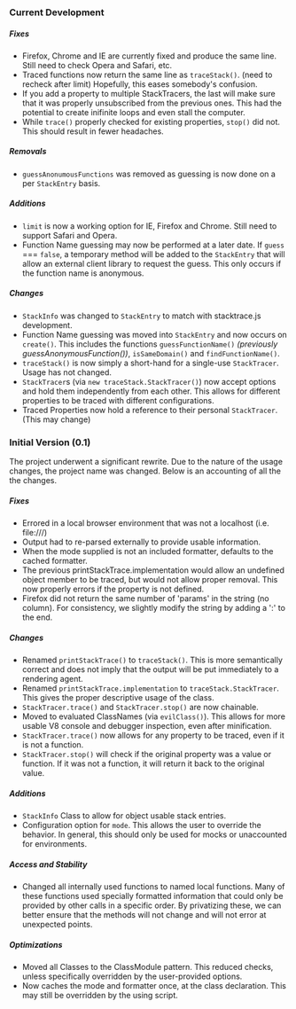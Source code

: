### Current Development

##### Fixes

* Firefox, Chrome and IE are currently fixed and produce the same line. Still need to check Opera and Safari, etc.
* Traced functions now return the same line as `traceStack()`. (need to recheck after limit) Hopefully, this eases somebody's confusion.
* If you add a property to multiple StackTracers, the last will make sure that it was properly unsubscribed from the previous ones. This had the potential to create inifinite loops and even stall the computer.
* While `trace()` properly checked for existing properties, `stop()` did not. This should result in fewer headaches.

##### Removals

* `guessAnonumousFunctions` was removed as guessing is now done on a per `StackEntry` basis.

##### Additions

* `limit` is now a working option for IE, Firefox and Chrome. Still need to support Safari and Opera.
* Function Name guessing may now be performed at a later date. If `guess` === `false`, a temporary method will be added to the `StackEntry` that will allow an external client library to request the guess. This only occurs if the function name is anonymous.

##### Changes

* `StackInfo` was changed to `StackEntry` to match with stacktrace.js development.
* Function Name guessing was moved into `StackEntry` and now occurs on `create()`. This includes the functions `guessFunctionName()` *(previously guessAnonymousFunction())*, `isSameDomain()` and `findFunctionName()`.
* `traceStack()` is now simply a short-hand for a single-use `StackTracer`. Usage has not changed.
* `StackTracer`s (via `new traceStack.StackTracer()`) now accept options and hold them independently from each other. This allows for different properties to be traced with different configurations.
* Traced Properties now hold a reference to their personal `StackTracer`. (This may change) 

### Initial Version (0.1)

The project underwent a significant rewrite. Due to the nature of the usage changes, the project name was changed. Below is an accounting of all the the changes.

##### Fixes

* Errored in a local browser environment that was not a localhost (i.e. file:///)
* Output had to re-parsed externally to provide usable information.
* When the mode supplied is not an included formatter, defaults to the cached formatter.
* The previous printStackTrace.implementation would allow an undefined object member to be traced, but would not allow proper removal. This now properly errors if the property is not defined.
* Firefox did not return the same number of 'params' in the string (no column). For consistency, we slightly modify the string by adding a ':' to the end.

##### Changes

* Renamed `printStackTrace()` to `traceStack()`. This is more semantically correct and does not imply that the output will be put immediately to a rendering agent.
* Renamed `printStackTrace.implementation` to `traceStack.StackTracer`. This gives the proper descriptive usage of the class.
* `StackTracer.trace()` and `StackTracer.stop()` are now chainable.
* Moved to evaluated ClassNames (via `evilClass()`).  This allows for more usable V8 console and debugger inspection, even after minification.
* `StackTracer.trace()` now allows for any property to be traced, even if it is not a function.
* `StackTracer.stop()` will check if the original property was a value or function. If it was not a function, it will return it back to the original value.

##### Additions

* `StackInfo` Class to allow for object usable stack entries.
* Configuration option for `mode`. This allows the user to override the behavior. In general, this should only be used for mocks or unaccounted for environments.

##### Access and Stability

* Changed all internally used functions to named local functions. Many of these functions used specially formatted information that could only be provided by other calls in a specific order. By privatizing these, we can better ensure that the methods will not change and will not error at unexpected points.

##### Optimizations

* Moved all Classes to the ClassModule pattern. This reduced checks, unless specifically overridden by the user-provided options.
* Now caches the mode and formatter once, at the class declaration. This may still be overridden by the using script.